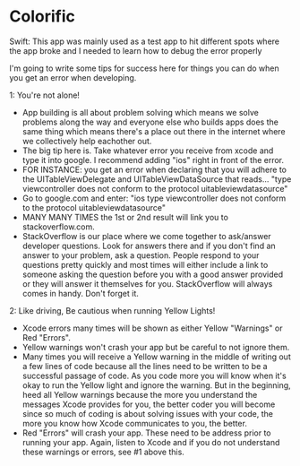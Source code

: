 # Colorific

Swift: This app was mainly used as a test app to hit different spots where the app broke and I needed to learn how to debug the error properly

I'm going to write some tips for success here for things you can do when you get an error when developing.

1: You're not alone!
  - App building is all about problem solving which means we solve problems along the way and everyone else who builds apps does the same thing which means there's a place out there in the internet where we collectively help eachother out.
  - The big tip here is. Take whatever error you receive from xcode and type it into google. I recommend adding "ios" right in front of the error.
  - FOR INSTANCE: you get an error when declaring that you will adhere to the UITableViewDelegate and UITableViewDataSource that reads... "type viewcontroller does not conform to the protocol uitableviewdatasource"
  - Go to google.com and enter: "ios type viewcontroller does not conform to the protocol uitableviewdatasource"
  - MANY MANY TIMES the 1st or 2nd result will link you to stackoverflow.com. 
  - StackOverflow is our place where we come together to ask/answer developer questions. Look for answers there and if you don't find an answer to your problem, ask a question. People respond to your questions pretty quickly and most times will either include a link to someone asking the question before you with a good answer provided or they will answer it themselves for you. StackOverflow will always comes in handy. Don't forget it.

2: Like driving, Be cautious when running Yellow Lights!
  - Xcode errors many times will be shown as either Yellow "Warnings" or Red "Errors".
  - Yellow warnings won't crash your app but be careful to not ignore them.
  - Many times you will receive a Yellow warning in the middle of writing out a few lines of code because all the lines need to be written to be a successful passage of code. As you code more you will know when it's okay to run the Yellow light and ignore the warning. But in the beginning, heed all Yellow warnings because the more you understand the messages Xcode provides for you, the better coder you will become since so much of coding is about solving issues with your code, the more you know how Xcode communicates to you, the better.
  - Red "Errors" will crash your app. These need to be address prior to running your app. Again, listen to Xcode and if you do not understand these warnings or errors, see #1 above this.

